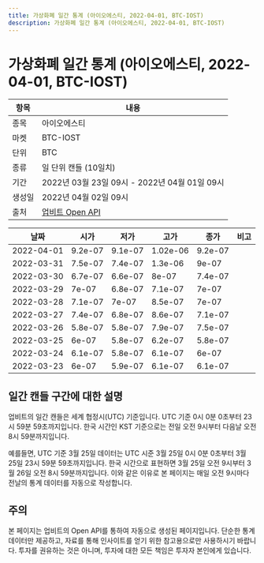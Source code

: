 ```yaml
---
title: 가상화폐 일간 통계 (아이오에스티, 2022-04-01, BTC-IOST)
description: 가상화폐 일간 통계 (아이오에스티, 2022-04-01, BTC-IOST)
---
```



가상화폐 일간 통계 (아이오에스티, 2022-04-01, BTC-IOST)
===

|항목|내용|
|--|--|
|종목|아이오에스티|
|마켓|BTC-IOST|
|단위|BTC|
|종류|일 단위 캔들 (10일치)|
|기간|2022년 03월 23일 09시 - 2022년 04월 01일 09시|
|생성일|2022년 04월 02일 09시|
|출처|[업비트 Open API](https://docs.upbit.com)|


|날짜|시가|저가|고가|종가|비고|
|--|--|--|--|--|--|
|2022-04-01|9.2e-07|9.1e-07|1.02e-06|9.2e-07|    |
|2022-03-31|7.5e-07|7.4e-07|1.3e-06|9e-07|    |
|2022-03-30|6.7e-07|6.6e-07|8e-07|7.4e-07|    |
|2022-03-29|7e-07|6.8e-07|7.1e-07|7e-07|    |
|2022-03-28|7.1e-07|7e-07|8.5e-07|7e-07|    |
|2022-03-27|7.4e-07|6.8e-07|8.6e-07|7.1e-07|    |
|2022-03-26|5.8e-07|5.8e-07|7.9e-07|7.5e-07|    |
|2022-03-25|6e-07|5.8e-07|6.2e-07|5.8e-07|    |
|2022-03-24|6.1e-07|5.8e-07|6.1e-07|6e-07|    |
|2022-03-23|6e-07|5.9e-07|6.1e-07|6.1e-07|    |


일간 캔들 구간에 대한 설명
---


업비트의 일간 캔들은 세계 협정시(UTC) 기준입니다. 
UTC 기준 0시 0분 0초부터 23시 59분 59초까지입니다. 
한국 시간인 KST 기준으로는 전일 오전 9시부터 다음날 오전 8시 59분까지입니다. 


예를들면, UTC 기준 3월 25일 데이터는 UTC 시준 3월 25일 0시 0분 0초부터 3월 25일 23시 59분 59초까지입니다. 
한국 시간으로 표현하면 3월 25일 오전 9시부터 3월 26일 오전 8시 59분까지입니다. 
이와 같은 이유로 본 페이지는 매일 오전 9시마다 전날의 통계 데이터를 자동으로 작성합니다. 


주의
---


본 페이지는 업비트의 Open API를 통하여 자동으로 생성된 페이지입니다. 
단순한 통계 데이터만 제공하고, 자료를 통해 인사이트를 얻기 위한 참고용으로만 사용하시기 바랍니다. 
투자를 권유하는 것은 아니며, 투자에 대한 모든 책임은 투자자 본인에게 있습니다. 
